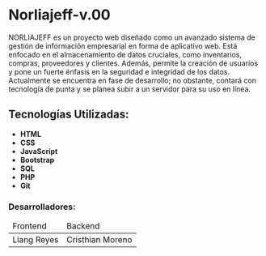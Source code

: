 <h1>Norliajeff-v.00</h1>

<p>NORLIAJEFF es un proyecto web diseñado como un avanzado sistema de gestión de información empresarial en forma de aplicativo web. Está enfocado en el almacenamiento de datos cruciales, como inventarios, compras, proveedores y clientes. Además, permite la creación de usuarios y pone un fuerte énfasis en la seguridad e integridad de los datos. Actualmente se encuentra en fase de desarrollo; no obstante, contará con tecnología de punta y se planea subir a un servidor para su uso en línea.</p>

<h2>Tecnologías Utilizadas:</h2>

<ul>
  <li><strong>HTML</strong></li>
  <li><strong>CSS</strong></li>
  <li><strong>JavaScript</strong></li>
  <li><strong>Bootstrap</strong></li>
  <li><strong>SQL</strong></li>
  <li><strong>PHP</strong></li>
  <li><strong>Git</strong></li>
</ul>

<h3>Desarrolladores:</h3>

<table>
  <thead>
    <tr>
      <td>Frontend</td>
      <td>Backend</td>
    </tr>
  </thead>
  <tbody>
    <tr>
      <td>Liang Reyes</td>
      <td>Cristhian Moreno</td>
    </tr>
  </tbody>
</table>
